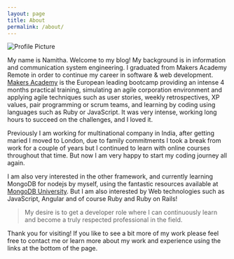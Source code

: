 ```yaml
---
layout: page
title: About
permalink: /about/
---
```


<img src="{{ site.baseurl }}/assets/profile-placeholder.gif" title="Profile Picture" class="profile">

My name is Namitha. Welcome to my blog! My background is in information and communication system engineering. I graduated from Makers Academy Remote  in order to continue my career in software & web development. <a href="http://www.makersacademy.com/" target="_blank">Makers Academy</a> is the European leading bootcamp providing an intense 4 months practical training, simulating an agile corporation environment and applying agile techniques such as user stories, weekly retrospectives, XP values, pair programming or scrum teams, and learning by coding using languages such as Ruby or JavaScript. It was very intense, working long hours to succeed on the challenges, and I loved it.

Previously I am working for multinational company in India, after getting maried I moved to London, due to family commitments I took a break from work for a couple of years but I continued to learn with online courses throughout that time. But now I am very happy to start my coding journey all again.

I am also very interested in the other framework, and currently learning MongoDB for nodejs by myself, using the fantastic resources available at <a href="https://university.mongodb.com/courses/M101JS/about/" target="_blank">MongoDB University</a>.  But I am also interested by Web technologies such as JavaScript, Angular and of course Ruby and Ruby on Rails!

> My desire is to get a developer role where I can continuously learn and become a truly respected professional in the field.


Thank you for visiting! If you like to see a bit more of  my work please feel free to contact me or learn more about my work and experience using the links at the bottom of the page.
